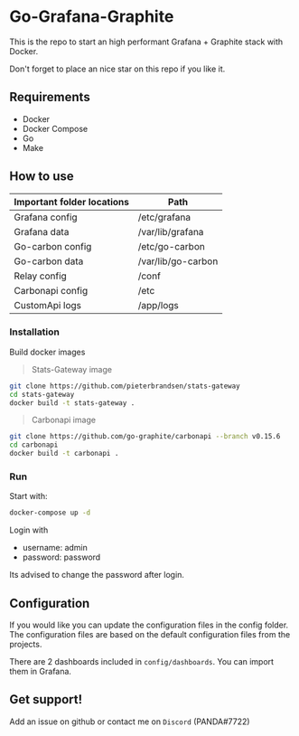# Go-Grafana-Graphite

This is the repo to start an high performant Grafana + Graphite stack with Docker.

Don't forget to place an nice star on this repo if you like it.

## Requirements

- Docker
- Docker Compose
- Go
- Make

## How to use

| Important folder locations | Path |
| --- | ----------- |
| Grafana config  | /etc/grafana |
| Grafana data | /var/lib/grafana |
| Go-carbon config | /etc/go-carbon |
| Go-carbon data | /var/lib/go-carbon |
| Relay config | /conf |
| Carbonapi config | /etc |
| CustomApi logs | /app/logs |

### Installation

Build docker images

> Stats-Gateway image

```bash
git clone https://github.com/pieterbrandsen/stats-gateway
cd stats-gateway
docker build -t stats-gateway .
```

> Carbonapi image

```bash
git clone https://github.com/go-graphite/carbonapi --branch v0.15.6
cd carbonapi
docker build -t carbonapi .
```

### Run

Start with:

```bash
docker-compose up -d
```

Login with

- username: admin
- password: password

Its advised to change the password after login.

## Configuration

If you would like you can update the configuration files in the config folder. The configuration files are based on the default configuration files from the projects.

There are 2 dashboards included in `config/dashboards`. You can import them in Grafana.

## Get support!

Add an issue on github or contact me on `Discord` (PANDA#7722)
